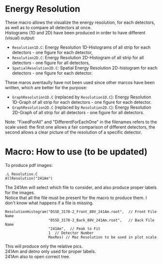 # Energy Resolution
These macro allows the visualize the energy resolution, for each detectors, as well as to compare all detectors at once.  
Histograms (1D and 2D) have been produced in order to have different (visual) output:
- `Resolution1D.C`: Energy Resolution 1D-Histograms of all strip for each detectors - one figure for each detector, 
- `Resolution2D.C`: Energy Resolution 2D-Histogram of all strip for all detectors - one figure for all detectors, 
- `SpatialResolution2D.C`: Spatial Energy Resolution 2D-histogram for each detectors - one figure for each detector.  

These maros aventaully have not been used since other marcos have been written, which are better for the purpose:
- `GraphResolution1D.C` (replaced by `Resolution1D.C`): Energy Resolution 1D-Graph of all strip for each detectors - one figure for each detector.
- `GraphResolution2D.C` (replaced by `Resolution2D.C`): Energy Resolution 2D-Graph of all strip for all detectors  - one figure for all detectors.


Note: "FixedForAll" and "DifferentForEachOne" in the filenames refers to the scale used: 
the first one allows a fair comparison of different detectors, the second allows a clear picture of the resolution of a specific detector.



# Macro: How to use (to be updated)

To produce pdf images:
```
.L Resolution.C  
AllResolution("241Am")
```

The 241Am will select which file to consider, and also produce proper labels for the images.  
Notice that all the file must be present for the macro to produce them. I don't know what happens if a file is missing.  

```
ResolutionHistogram("DSSD_3178-2_Front_80V_241Am.root",  // Front File Name
                    "DSSD_3178-2_Back_80V_241Am.root",   // Back File Name
                    "241Am",  // Peak to Fit
                    1  // Detector Number
                    MaxRes) // Maz Resolution to be used in plot scale
```

This will produce only the relative pics.  
241Am and detno only used for proper labels.  
241Am also to open correct tree.  
